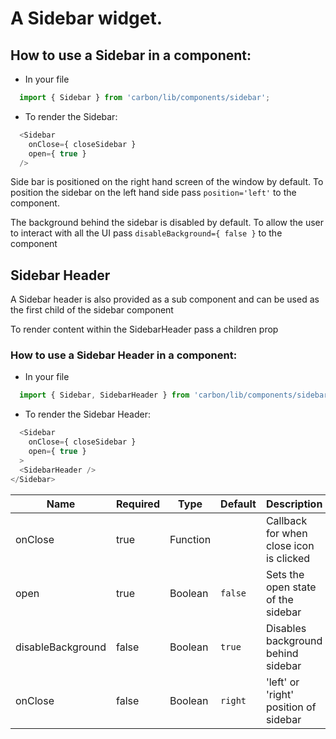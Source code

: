 # A Sidebar widget.

## How to use a Sidebar in a component:

* In your file

```javascript
  import { Sidebar } from 'carbon/lib/components/sidebar';
```

* To render the Sidebar:

```javascript
  <Sidebar
    onClose={ closeSidebar }
    open={ true }
  />
```

Side bar is positioned on the right hand screen of the window by default.
To position the sidebar on the left hand side pass `position='left'` to the component.

The background behind the sidebar is disabled by default. To allow the user to interact
with all the UI pass `disableBackground={ false }` to the component

## Sidebar Header

A Sidebar header is also provided as a sub component and can be used as the first child
of the sidebar component

To render content within the SidebarHeader pass a children prop

### How to use a Sidebar Header in a component:

* In your file

```javascript
  import { Sidebar, SidebarHeader } from 'carbon/lib/components/sidebar';
```

* To render the Sidebar Header:

```javascript
  <Sidebar
    onClose={ closeSidebar }
    open={ true }
  >
  <SidebarHeader />
</Sidebar>
```

| Name              | Required    | Type           | Default       | Description   |
| -------------     | ----------- | -------------  | ------------- | ------------- |
| onClose           | true        | Function       |               | Callback for when close icon is clicked |
| open              | true        | Boolean        | `false`       | Sets the open state of the sidebar      |
| disableBackground | false       | Boolean        | `true`        | Disables background behind sidebar      |
| onClose           | false       | Boolean        | `right`       | 'left' or 'right' position of sidebar   |
